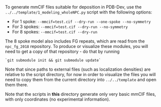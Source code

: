 To generate mmCIF files suitable for deposition in PDB-Dev, use the
`../../template/1_modeling_wholeNPC.py` script with the following options:

 - For 1 spoke: `--mmcif=test.cif --dry-run --one-spoke --no-symmetry`
 - For 3 spokes: `--mmcif=test.cif --dry-run --no-symmetry`
 - For 8 spokes: `--mmcif=test.cif --dry-run`

The 8 spoke model also includes FG repeats, which are read from the
`npc_fg_2018` repository. To produce or visualize these modules, you will need
to get a copy of that repository - do that by running

    `git submodule init && git submodule update`

Note that since paths to external files (such as localization densities) are
relative to the script directory, for now in order to visualize the files you
will need to copy them from the current directory into `../../template` and
open them there.

Note that the scripts in **this** directory generate only very basic mmCIF
files, with only coordinates (no experimental information).
